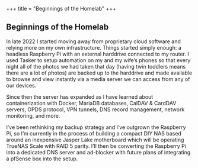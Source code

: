 +++
title = "Beginnings of the Homelab"
+++

## Beginnings of the Homelab

In late 2022 I started moving away from proprietary cloud software and relying more on my own infrastructure. Things started simply enough: a headless Raspberry Pi with an external harddrive connected to my router. I used Tasker to setup automation on my and my wife’s phones so that every night all of the photos we had taken that day (having twin toddlers means there are a lot of photos) are backed up to the harddrive and made available to browse and view instantly via a media server we can access from any of our devices.

Since then the server has expanded as I have learned about containerization with Docker, MariaDB databases, CalDAV & CardDAV servers, OPDS protocol, VPN tunnels, DNS record management, network monitoring, and more.

I’ve been rethinking my backup strategy and I’ve outgrown the Raspberry Pi, so I’m currently in the process of building a compact DIY NAS based around an inexpensive Jasper Lake motherboard which will be operating TrueNAS Scale with RAID 5 parity. I’ll then be converting the Raspberry Pi into a dedicated DNS server and ad-blocker with future plans of integrating a pfSense box into the setup.